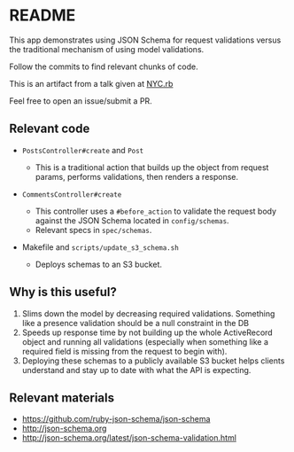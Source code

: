 # README

This app demonstrates using JSON Schema for request validations versus the traditional mechanism of using model validations.

Follow the commits to find relevant chunks of code.

This is an artifact from a talk given at [NYC.rb](https://www.meetup.com/NYC-rb/events/235117569/)

Feel free to open an issue/submit a PR.

## Relevant code
* `PostsController#create` and `Post`
  * This is a traditional action that builds up the object from request params, performs validations, then renders a response.

* `CommentsController#create`
  * This controller uses a `#before_action` to validate the request body against the JSON Schema located in `config/schemas`.
  * Relevant specs in `spec/schemas`.

* Makefile and `scripts/update_s3_schema.sh`
  * Deploys schemas to an S3 bucket.

## Why is this useful?
1. Slims down the model by decreasing required validations. Something like a presence validation should be a null constraint in the DB
2. Speeds up response time by not building up the whole ActiveRecord object and running all validations (especially when something like a required field is missing from the request to begin with).
3. Deploying these schemas to a publicly available S3 bucket helps clients understand and stay up to date with what the API is expecting.

## Relevant materials
* https://github.com/ruby-json-schema/json-schema
* http://json-schema.org
* http://json-schema.org/latest/json-schema-validation.html
